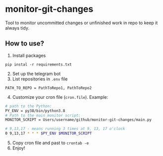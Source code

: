 # monitor-git-changes
Tool to monitor uncommitted changes or unfinished work in repo to keep it always tidy.

## How to use?
1. Install packages
```shell
pip instal -r requirements.txt
```
2. Set up the telegram bot
3. List repositories in `.env` file
```text
PATH_TO_REPO = PathToRepo1, PathToRepo2 
```
4. Customize your cron file (`cron.file`). Example: 
```bash
# path to the Python:
PY_ENV = py38/bin/python3.8
# Path to the main monitor script:
MONITOR_SCRIPT = Users/username/github/monitor-git-changes/main.py

# 9,13,17 - means running 3 times at 9, 13, 17 o'clock
0 9,13,17 * * * $PY_ENV $MONITOR_SCRIPT
```
5. Copy cron file and past to `crontab -e`
6. Enjoy!
